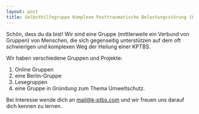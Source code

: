 ```yaml
---
layout: post
title: Selbsthilfegruppe Komplexe Posttraumatische Belastungsstörung (KPTBS)
---
```


Schön, dass du da bist! Wir sind eine Gruppe (mittlerweile ein Verbund von Gruppen) von Menschen, die sich gegenseitig unterstützen auf dem oft schwierigen und komplexen Weg der Heilung einer KPTBS. 

Wir haben verschiedene Gruppen und Projekte: 

1) Online Gruppen
2) eine Berlin-Gruppe
3) Lesegruppen
4) eine Gruppe in Gründung zum Thema Umweltschutz.

Bei Interesse wende dich an <a href="mailto:mail@k-ptbs.com">mail@k-ptbs.com</a> und wir freuen uns darauf dich kennen zu lernen.
